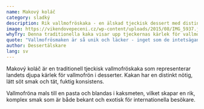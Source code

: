 ```yaml
---
name: Makový koláč
category: sladký
description: Rik vallmofröskaka - en älskad tjeckisk dessert med distinkt nötig smak
image: https://vikendovepeceni.cz/wp-content/uploads/2015/08/IMG_5937.jpg
whyTry: Denna traditionella kaka visar upp tjeckernas kärlek för vallmofrön med sin rika, nötiga smak och täta, fuktiga konsistens.
quote: "Vallmofrösmaken är så unik och läcker - inget som de intetsägande kakorna hemma!"
author: Dessertälskare
lang: sv
---
```


Makový koláč är en traditionell tjeckisk vallmofröskaka som representerar landets djupa kärlek för vallmofrön i desserter. Kakan har en distinkt nötig, lätt söt smak och tät, fuktig konsistens.

Vallmofröna mals till en pasta och blandas i kaksmeten, vilket skapar en rik, komplex smak som är både bekant och exotisk för internationella besökare.